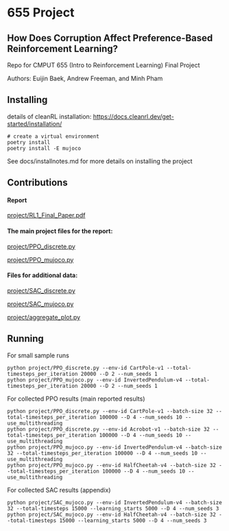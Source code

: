 # 655 Project
## How Does Corruption Affect Preference-Based Reinforcement Learning?

Repo for CMPUT 655 (Intro to Reinforcement Learning) Final Project

Authors: Euijin Baek, Andrew Freeman, and Minh Pham



## Installing
details of cleanRL installation: https://docs.cleanrl.dev/get-started/installation/

```
# create a virtual environment
poetry install
poetry install -E mujoco
```

See docs/installnotes.md for more details on installing the project


## Contributions
#### Report
[project/RL1_Final_Paper.pdf](https://github.com/rl-project-f24/cmput655proj/blob/main/project/RL1_Final_Paper.pdf) 

#### The main project files for the report:

[project/PPO_discrete.py](https://github.com/rl-project-f24/cmput655proj/blob/main/project/PPO_discrete.py)

[project/PPO_mujoco.py](https://github.com/rl-project-f24/cmput655proj/blob/main/project/PPO_mujoco.py) 

#### Files for additional data:

[project/SAC_discrete.py](https://github.com/rl-project-f24/cmput655proj/blob/main/project/PPO_discrete.py)

[project/SAC_mujoco.py](https://github.com/rl-project-f24/cmput655proj/blob/main/project/SAC_mujoco.py)

[project/aggregate_plot.py](https://github.com/rl-project-f24/cmput655proj/blob/main/project/aggregate_plot.py) 


## Running

For small sample runs
```
python project/PPO_discrete.py --env-id CartPole-v1 --total-timesteps_per_iteration 20000 --D 2 --num_seeds 1
python project/PPO_mujoco.py --env-id InvertedPendulum-v4 --total-timesteps_per_iteration 20000 --D 2 --num_seeds 1
```

For collected PPO results (main reported results)
```
python project/PPO_discrete.py --env-id CartPole-v1 --batch-size 32 --total-timesteps_per_iteration 100000 --D 4 --num_seeds 10 --use_multithreading
python project/PPO_discrete.py --env-id Acrobot-v1 --batch-size 32 --total-timesteps_per_iteration 100000 --D 4 --num_seeds 10 --use_multithreading
python project/PPO_mujoco.py --env-id InvertedPendulum-v4 --batch-size 32 --total-timesteps_per_iteration 100000 --D 4 --num_seeds 10 --use_multithreading
python project/PPO_mujoco.py --env-id HalfCheetah-v4 --batch-size 32 --total-timesteps_per_iteration 100000 --D 4 --num_seeds 10 --use_multithreading
```

For collected SAC results (appendix)
```
python project/SAC_mujoco.py --env-id InvertedPendulum-v4 --batch-size 32 --total-timesteps 15000 --learning_starts 5000 --D 4 --num_seeds 3
python project/SAC_mujoco.py --env-id HalfCheetah-v4 --batch-size 32 --total-timesteps 15000 --learning_starts 5000 --D 4 --num_seeds 3
```








